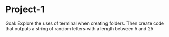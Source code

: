 # Project-1
Goal: Explore the uses of terminal when creating folders. Then create code that outputs a string of random letters with a length between 5 and 25  
